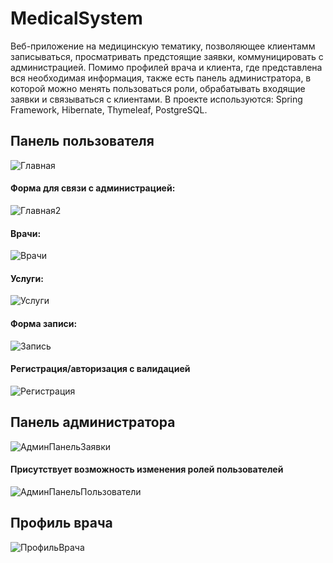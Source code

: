 # MedicalSystem
Веб-приложение на медицинскую тематику, позволяющее клиентамм записываться, просматривать предстоящие заявки, коммуницировать с администрацией. Помимо профилей врача и клиента, где представлена вся необходимая информация, также есть панель администратора, в которой можно менять пользоваться роли, обрабатывать входящие заявки и связываться с клиентами.
В проекте используются: Spring Framework, Hibernate, Thymeleaf, PostgreSQL.
## Панель пользователя
![Главная](https://user-images.githubusercontent.com/47502690/188208534-c497d2e8-7550-404d-b236-2a5dad117f1e.png)
#### Форма для связи с администрацией:
![Главная2](https://user-images.githubusercontent.com/47502690/188208597-fa3d910d-7e8d-4902-9988-7ebf19f164b6.png)
#### Врачи:
![Врачи](https://user-images.githubusercontent.com/47502690/188207766-6a6fb54e-973d-4df7-975a-d6266c1cbf0f.png)
#### Услуги:
![Услуги](https://user-images.githubusercontent.com/47502690/188208819-34b79c97-e815-4bd2-b372-2cff75eb166b.png)
#### Форма записи:
![Запись](https://user-images.githubusercontent.com/47502690/188208658-68e76e13-80f5-4f10-b9f3-ae7b54c73a03.png)
#### Регистрация/авторизация с валидацией
![Регистрация](https://user-images.githubusercontent.com/47502690/188207880-6ed28a76-edaf-4a4d-bdea-5350b7105c8b.png)
## Панель администратора
![АдминПанельЗаявки](https://user-images.githubusercontent.com/47502690/188208696-1259b07b-0a16-414d-84a1-b5477ce8ded8.png)
#### Присутствует возможность изменения ролей пользователей
![АдминПанельПользователи](https://user-images.githubusercontent.com/47502690/188207843-930e8b0a-5a53-4a17-a112-adc9d791639f.png)
## Профиль врача
![ПрофильВрача](https://user-images.githubusercontent.com/47502690/188208711-30ed4772-a93d-494c-bac2-e59c6ecc3f32.png)
